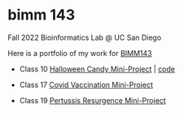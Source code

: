 # bimm 143
Fall 2022 Bioinformatics Lab @ UC San Diego

Here is a portfolio of my work for [BIMM143](https://bioboot.github.io/bimm143_F22/)

- Class 10 [Halloween Candy Mini-Project](https://github.com/tylercyang/bimm143/blob/main/class10/class10.md) | [code](https://github.com/tylercyang/bimm143/blob/main/class10/class10.qmd)

- Class 17 [Covid Vaccination Mini-Project]()

- Class 19 [Pertussis Resurgence Mini-Project]()
